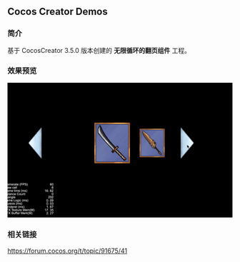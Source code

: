 ## Cocos Creator Demos

### 简介
基于 CocosCreator 3.5.0 版本创建的 **无限循环的翻页组件** 工程。

### 效果预览
![image](../../../gif/202201/2022012054.gif)

### 相关链接
https://forum.cocos.org/t/topic/91675/41